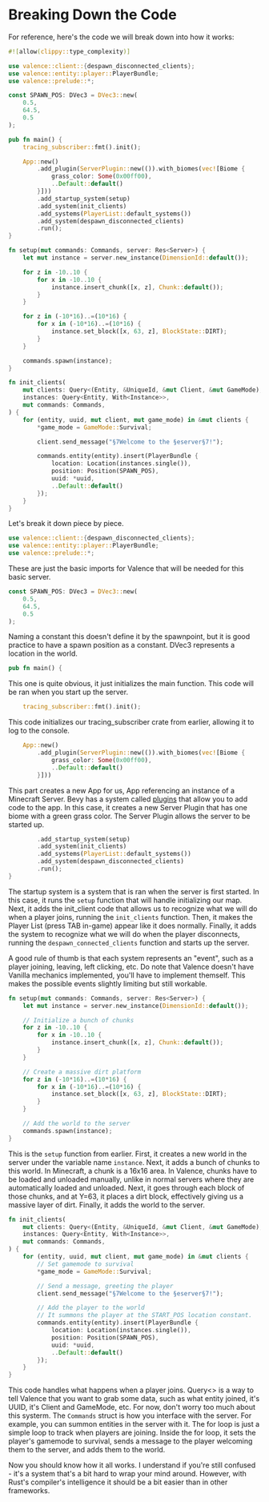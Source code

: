 # Breaking Down the Code
For reference, here's the code we will break down into how it works:
```rs
#![allow(clippy::type_complexity)]

use valence::client::{despawn_disconnected_clients};
use valence::entity::player::PlayerBundle;
use valence::prelude::*;

const SPAWN_POS: DVec3 = DVec3::new(
    0.5,
    64.5,
    0.5
);

pub fn main() {
    tracing_subscriber::fmt().init();

    App::new()
        .add_plugin(ServerPlugin::new(()).with_biomes(vec![Biome {
            grass_color: Some(0x00ff00),
            ..Default::default()
        }]))
        .add_startup_system(setup)
        .add_system(init_clients)
        .add_systems(PlayerList::default_systems())
        .add_system(despawn_disconnected_clients)
        .run();
}

fn setup(mut commands: Commands, server: Res<Server>) {
    let mut instance = server.new_instance(DimensionId::default());

    for z in -10..10 {
        for x in -10..10 {
            instance.insert_chunk([x, z], Chunk::default());
        }
    }

    for z in (-10*16)..=(10*16) {
        for x in (-10*16)..=(10*16) {
            instance.set_block([x, 63, z], BlockState::DIRT);
        }
    }

    commands.spawn(instance);
}

fn init_clients(
    mut clients: Query<(Entity, &UniqueId, &mut Client, &mut GameMode), Added<Client>>,
    instances: Query<Entity, With<Instance>>,
    mut commands: Commands,
) {
    for (entity, uuid, mut client, mut game_mode) in &mut clients {
        *game_mode = GameMode::Survival;

        client.send_message("§7Welcome to the §eserver§7!");

        commands.entity(entity).insert(PlayerBundle {
            location: Location(instances.single()),
            position: Position(SPAWN_POS),
            uuid: *uuid,
            ..Default::default()
        });
    }
}
```

Let's break it down piece by piece.
```rs
use valence::client::{despawn_disconnected_clients};
use valence::entity::player::PlayerBundle;
use valence::prelude::*;
```
These are just the basic imports for Valence that will be needed for this basic server.

```rs
const SPAWN_POS: DVec3 = DVec3::new(
    0.5,
    64.5,
    0.5
);
```
Naming a constant this doesn't define it by the spawnpoint, but it is good practice to have a spawn position as a constant. DVec3 represents a location in the world.

```rs
pub fn main() {
```
This one is quite obvious, it just initializes the main function. This code will be ran when you start up the server.
```rs
    tracing_subscriber::fmt().init();
```
This code initializes our tracing_subscriber crate from earlier, allowing it to log to the console.
```rs
    App::new()
        .add_plugin(ServerPlugin::new(()).with_biomes(vec![Biome {
            grass_color: Some(0x00ff00),
            ..Default::default()
        }]))
```
This part creates a new App for us, App referencing an instance of a Minecraft Server. Bevy has a system called [plugins](https://bevyengine.org/learn/book/getting-started/plugins/) that allow you to add code to the app. In this case, it creates a new Server Plugin that has one biome with a green grass color. The Server Plugin allows the server to be started up.
```rs
        .add_startup_system(setup)
        .add_system(init_clients)
        .add_systems(PlayerList::default_systems())
        .add_system(despawn_disconnected_clients)
        .run();
}
```
The startup system is a system that is ran when the server is first started. In this case, it runs the `setup` function that will handle initializing our map. Next, it adds the init_client code that allows us to recognize what we will do when a player joins, running the `init_clients` function. Then, it makes the Player List (press TAB in-game) appear like it does normally. Finally, it adds the system to recognize what we will do when the player disconnects, running the `despawn_connected_clients` function and starts up the server.

A good rule of thumb is that each system represents an "event", such as a player joining, leaving, left clicking, etc. Do note that Valence doesn't have Vanilla mechanics implemented, you'll have to implement themself. This makes the possible events slightly limiting but still workable.

```rs
fn setup(mut commands: Commands, server: Res<Server>) {
    let mut instance = server.new_instance(DimensionId::default());

    // Initialize a bunch of chunks
    for z in -10..10 {
        for x in -10..10 {
            instance.insert_chunk([x, z], Chunk::default());
        }
    }

    // Create a massive dirt platform
    for z in (-10*16)..=(10*16) {
        for x in (-10*16)..=(10*16) {
            instance.set_block([x, 63, z], BlockState::DIRT);
        }
    }

    // Add the world to the server
    commands.spawn(instance);
}
```
This is the `setup` function from earlier. First, it creates a new world in the server under the variable name `instance`. Next, it adds a bunch of chunks to this world. In Minecraft, a chunk is a 16x16 area. In Valence, chunks have to be loaded and unloaded manually, unlike in normal servers where they are automatically loaded and unloaded. Next, it goes through each block of those chunks, and at Y=63, it places a dirt block, effectively giving us a massive layer of dirt. Finally, it adds the world to the server.

```rs
fn init_clients(
    mut clients: Query<(Entity, &UniqueId, &mut Client, &mut GameMode), Added<Client>>,
    instances: Query<Entity, With<Instance>>,
    mut commands: Commands,
) {
    for (entity, uuid, mut client, mut game_mode) in &mut clients {
        // Set gamemode to survival
        *game_mode = GameMode::Survival;

        // Send a message, greeting the player
        client.send_message("§7Welcome to the §eserver§7!");

        // Add the player to the world
        // It summons the player at the START_POS location constant.
        commands.entity(entity).insert(PlayerBundle {
            location: Location(instances.single()),
            position: Position(SPAWN_POS),
            uuid: *uuid,
            ..Default::default()
        });
    }
}
```
This code handles what happens when a player joins. Query<> is a way to tell Valence that you want to grab some data, such as what entity joined, it's UUID, it's Client and GameMode, etc. For now, don't worry too much about this systerm.
The `Commands` struct is how you interface with the server. For example, you can summon entities in the server with it.
The for loop is just a simple loop to track when players are joining. Inside the for loop, it sets the player's gamemode to survival, sends a message to the player welcoming them to the server, and adds them to the world.

Now you should know how it all works. I understand if you're still confused - it's a system that's a bit hard to wrap your mind around. However, with Rust's compiler's intelligence it should be a bit easier than in other frameworks.